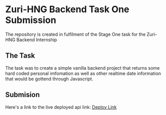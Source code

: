 # Zuri-HNG Backend Task One Submission

The repository is created in fulfilment of the Stage One task for the Zuri-HNG Backend Internship

## The Task

The task was to create a simple vanilla backend project that returns some hard coded personal imfomation as well as other realtime date information that would be gottend through Javascript.

## Submision

Here's a link to the live deployed api link:
[Deploy Link](https://hngx-stage-one-gabeabu.netlify.app)
